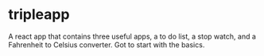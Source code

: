 # tripleapp
A react app that contains three useful apps, a to do list, a stop watch, and a Fahrenheit to Celsius converter. Got to start with the basics. 
